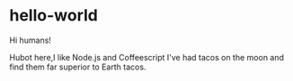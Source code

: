# hello-world

Hi humans!


Hubot here,I like Node.js and Coffeescript
I've had tacos on the moon and find them far superior to Earth tacos.

